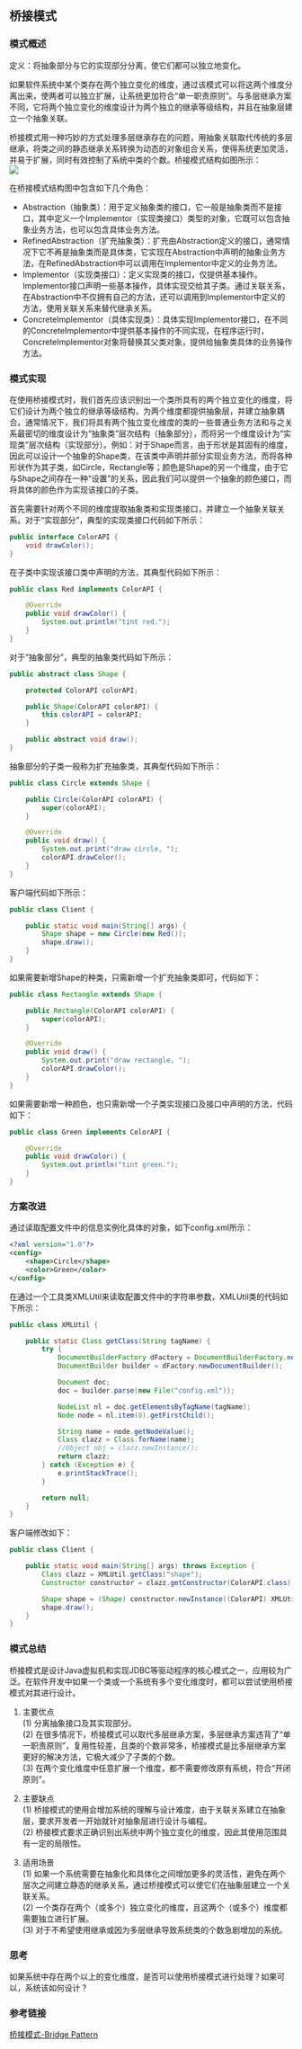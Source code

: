 ## 桥接模式

### 模式概述

定义：将抽象部分与它的实现部分分离，使它们都可以独立地变化。

如果软件系统中某个类存在两个独立变化的维度，通过该模式可以将这两个维度分离出来，使两者可以独立扩展，让系统更加符合“单一职责原则”。与多层继承方案不同，它将两个独立变化的维度设计为两个独立的继承等级结构，并且在抽象层建立一个抽象关联。

桥接模式用一种巧妙的方式处理多层继承存在的问题，用抽象关联取代传统的多层继承，将类之间的静态继承关系转换为动态的对象组合关系，使得系统更加灵活，并易于扩展，同时有效控制了系统中类的个数。桥接模式结构如图所示：<br/>
![](image/桥接模式结构图.png)

在桥接模式结构图中包含如下几个角色：
* Abstraction（抽象类）：用于定义抽象类的接口，它一般是抽象类而不是接口，其中定义一个Implementor（实现类接口）类型的对象，它既可以包含抽象业务方法，也可以包含具体业务方法。
* RefinedAbstraction（扩充抽象类）：扩充由Abstraction定义的接口，通常情况下它不再是抽象类而是具体类，它实现在Abstraction中声明的抽象业务方法，在RefinedAbstraction中可以调用在Implementor中定义的业务方法。
* Implementor（实现类接口）：定义实现类的接口，仅提供基本操作。Implementor接口声明一些基本操作，具体实现交给其子类。通过关联关系，在Abstraction中不仅拥有自己的方法，还可以调用到Implementor中定义的方法，使用关联关系来替代继承关系。
* ConcreteImplementor（具体实现类）：具体实现Implementor接口，在不同的ConcreteImplementor中提供基本操作的不同实现，在程序运行时，ConcreteImplementor对象将替换其父类对象，提供给抽象类具体的业务操作方法。

### 模式实现

在使用桥接模式时，我们首先应该识别出一个类所具有的两个独立变化的维度，将它们设计为两个独立的继承等级结构，为两个维度都提供抽象层，并建立抽象耦合。通常情况下，我们将具有两个独立变化维度的类的一些普通业务方法和与之关系最密切的维度设计为“抽象类”层次结构（抽象部分），而将另一个维度设计为“实现类”层次结构（实现部分）。例如：对于Shape而言，由于形状是其固有的维度，因此可以设计一个抽象的Shape类，在该类中声明并部分实现业务方法，而将各种形状作为其子类，如Circle，Rectangle等；颜色是Shape的另一个维度，由于它与Shape之间存在一种“设置”的关系，因此我们可以提供一个抽象的颜色接口，而将具体的颜色作为实现该接口的子类。

首先需要针对两个不同的维度提取抽象类和实现类接口，并建立一个抽象关联关系。对于“实现部分”，典型的实现类接口代码如下所示：
```java
public interface ColorAPI {
    void drawColor();
}
```

在子类中实现该接口类中声明的方法，其典型代码如下所示：
```java
public class Red implements ColorAPI {

    @Override
    public void drawColor() {
        System.out.println("tint red.");
    }
}

```

对于“抽象部分”，典型的抽象类代码如下所示：
```java
public abstract class Shape {

    protected ColorAPI colorAPI;

    public Shape(ColorAPI colorAPI) {
        this.colorAPI = colorAPI;
    }

    public abstract void draw();
}
```

抽象部分的子类一般称为扩充抽象类，其典型代码如下所示：
```java
public class Circle extends Shape {

    public Circle(ColorAPI colorAPI) {
        super(colorAPI);
    }

    @Override
    public void draw() {
        System.out.print("draw circle, ");
        colorAPI.drawColor();
    }
}
```

客户端代码如下所示：
```java
public class Client {

    public static void main(String[] args) {
        Shape shape = new Circle(new Red());
        shape.draw();
    }
}
```

如果需要新增Shape的种类，只需新增一个扩充抽象类即可，代码如下：
```java
public class Rectangle extends Shape {

    public Rectangle(ColorAPI colorAPI) {
        super(colorAPI);
    }

    @Override
    public void draw() {
        System.out.print("draw rectangle, ");
        colorAPI.drawColor();
    }
}
```

如果需要新增一种颜色，也只需新增一个子类实现接口及接口中声明的方法，代码如下：
```java
public class Green implements ColorAPI {

    @Override
    public void drawColor() {
        System.out.println("tint green.");
    }
}
```

### 方案改进

通过读取配置文件中的信息实例化具体的对象，如下config.xml所示：
```xml
<?xml version="1.0"?>
<config>
    <shape>Circle</shape>
    <color>Green</color>
</config>
```
在通过一个工具类XMLUtil来读取配置文件中的字符串参数，XMLUtil类的代码如下所示：
```java
public class XMLUtil {

    public static Class getClass(String tagName) {
        try {
            DocumentBuilderFactory dFactory = DocumentBuilderFactory.newInstance();
            DocumentBuilder builder = dFactory.newDocumentBuilder();

            Document doc;
            doc = builder.parse(new File("config.xml"));

            NodeList nl = doc.getElementsByTagName(tagName);
            Node node = nl.item(0).getFirstChild();

            String name = node.getNodeValue();
            Class clazz = Class.forName(name);
            //Object obj = clazz.newInstance();
            return clazz;
        } catch (Exception e) {
            e.printStackTrace();
        }

        return null;
    }
}
```

客户端修改如下：
```java
public class Client {

    public static void main(String[] args) throws Exception {
        Class clazz = XMLUtil.getClass("shape");
        Constructor constructor = clazz.getConstructor(ColorAPI.class);

        Shape shape = (Shape) constructor.newInstance((ColorAPI) XMLUtil.getClass("color").newInstance());
        shape.draw();
    }
}
```

### 模式总结

桥接模式是设计Java虚拟机和实现JDBC等驱动程序的核心模式之一，应用较为广泛。在软件开发中如果一个类或一个系统有多个变化维度时，都可以尝试使用桥接模式对其进行设计。

1. 主要优点<br/>
(1) 分离抽象接口及其实现部分。<br/>
(2) 在很多情况下，桥接模式可以取代多层继承方案，多层继承方案违背了“单一职责原则”，复用性较差，且类的个数非常多，桥接模式是比多层继承方案更好的解决方法，它极大减少了子类的个数。<br/>
(3) 在两个变化维度中任意扩展一个维度，都不需要修改原有系统，符合“开闭原则”。

2. 主要缺点<br/>
(1) 桥接模式的使用会增加系统的理解与设计难度，由于关联关系建立在抽象层，要求开发者一开始就针对抽象层进行设计与编程。<br/>
(2) 桥接模式要求正确识别出系统中两个独立变化的维度，因此其使用范围具有一定的局限性。

3. 适用场景<br/>
(1) 如果一个系统需要在抽象化和具体化之间增加更多的灵活性，避免在两个层次之间建立静态的继承关系，通过桥接模式可以使它们在抽象层建立一个关联关系。<br/>
(2) 一个类存在两个（或多个）独立变化的维度，且这两个（或多个）维度都需要独立进行扩展。<br/>
(3) 对于不希望使用继承或因为多层继承导致系统类的个数急剧增加的系统。


### 思考

如果系统中存在两个以上的变化维度，是否可以使用桥接模式进行处理？如果可以，系统该如何设计？

### 参考链接
[桥接模式-Bridge Pattern](https://gof.quanke.name/%E6%A1%A5%E6%8E%A5%E6%A8%A1%E5%BC%8F-Bridge%20Pattern.html)